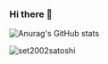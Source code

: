 ### Hi there 👋
![Anurag's GitHub stats](https://github-readme-stats.vercel.app/api?username=anuraghazra&show_icons=true&theme=radical)

<img align="left" src="https://github-readme-stats.vercel.app/api/top-langs?username=set2002satoshi&show_icons=true&locale=en&layout=compact" alt ="set2002satoshi" />

